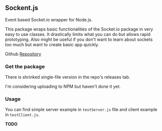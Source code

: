 ## Sockent.js
Event based Socket.io wrapper for Node.js.

This package wraps basic functionalities of the Socket.io package in very easy to use classes. It drastically limits what you can do but allows rapid prototyping. Also might be useful if you don't want to learn about sockets too much but want to create basic app quickly.

Github [Repository](https://github.com/Jakub21/Sockent.js)

### Get the package
There is shrinked single-file version in the repo's releases tab.

I'm considering uploading to NPM but haven't done it yet.

### Usage
You can find simple server example in `testServer.js` file and client example in `testClient.js`.

**TODO**

